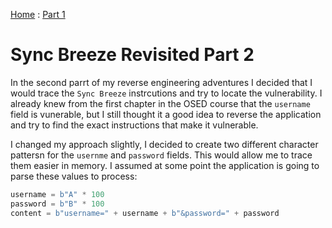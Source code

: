 [Home](https://plackyhacker.github.io) : [Part 1](https://plackyhacker.github.io/reversing/sync-breeze-reversed)

# Sync Breeze Revisited Part 2

In the second parrt of my reverse engineering adventures I decided that I would trace the `Sync Breeze` instrcutions and try to locate the vulnerability. I already knew from the first chapter in the OSED course that the `username` field is vunerable, but I still thought it a good idea to reverse the application and try to find the exact instructions that make it vulnerable.

I changed my approach slightly, I decided to create two different character pattersn for the `usernme` and `password` fields. This would allow me to trace them easier in memory. I assumed at some point the application is going to parse these values to process:

```python
username = b"A" * 100
password = b"B" * 100
content = b"username=" + username + b"&password=" + password
```
